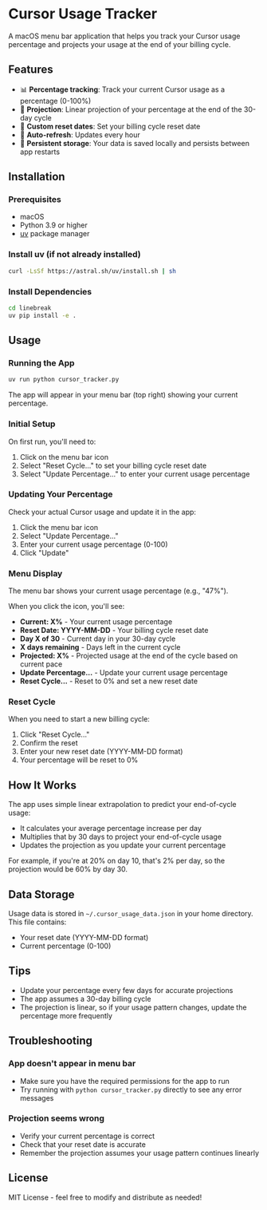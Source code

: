 # Cursor Usage Tracker

A macOS menu bar application that helps you track your Cursor usage percentage and projects your usage at the end of your billing cycle.

## Features

- 📊 **Percentage tracking**: Track your current Cursor usage as a percentage (0-100%)
- 🎯 **Projection**: Linear projection of your percentage at the end of the 30-day cycle
- 📅 **Custom reset dates**: Set your billing cycle reset date
- 🔄 **Auto-refresh**: Updates every hour
- 💾 **Persistent storage**: Your data is saved locally and persists between app restarts

## Installation

### Prerequisites

- macOS
- Python 3.9 or higher
- [uv](https://github.com/astral-sh/uv) package manager

### Install uv (if not already installed)

```bash
curl -LsSf https://astral.sh/uv/install.sh | sh
```

### Install Dependencies

```bash
cd linebreak
uv pip install -e .
```

## Usage

### Running the App

```bash
uv run python cursor_tracker.py
```

The app will appear in your menu bar (top right) showing your current percentage.

### Initial Setup

On first run, you'll need to:

1. Click on the menu bar icon
2. Select "Reset Cycle..." to set your billing cycle reset date
3. Select "Update Percentage..." to enter your current usage percentage

### Updating Your Percentage

Check your actual Cursor usage and update it in the app:

1. Click the menu bar icon
2. Select "Update Percentage..."
3. Enter your current usage percentage (0-100)
4. Click "Update"

### Menu Display

The menu bar shows your current usage percentage (e.g., "47%").

When you click the icon, you'll see:

- **Current: X%** - Your current usage percentage
- **Reset Date: YYYY-MM-DD** - Your billing cycle reset date
- **Day X of 30** - Current day in your 30-day cycle
- **X days remaining** - Days left in the current cycle
- **Projected: X%** - Projected usage at the end of the cycle based on current pace
- **Update Percentage...** - Update your current usage percentage
- **Reset Cycle...** - Reset to 0% and set a new reset date

### Reset Cycle

When you need to start a new billing cycle:

1. Click "Reset Cycle..."
2. Confirm the reset
3. Enter your new reset date (YYYY-MM-DD format)
4. Your percentage will be reset to 0%

## How It Works

The app uses simple linear extrapolation to predict your end-of-cycle usage:

- It calculates your average percentage increase per day
- Multiplies that by 30 days to project your end-of-cycle usage
- Updates the projection as you update your current percentage

For example, if you're at 20% on day 10, that's 2% per day, so the projection would be 60% by day 30.

## Data Storage

Usage data is stored in `~/.cursor_usage_data.json` in your home directory. This file contains:
- Your reset date (YYYY-MM-DD format)
- Current percentage (0-100)

## Tips

- Update your percentage every few days for accurate projections
- The app assumes a 30-day billing cycle
- The projection is linear, so if your usage pattern changes, update the percentage more frequently

## Troubleshooting

### App doesn't appear in menu bar
- Make sure you have the required permissions for the app to run
- Try running with `python cursor_tracker.py` directly to see any error messages

### Projection seems wrong
- Verify your current percentage is correct
- Check that your reset date is accurate
- Remember the projection assumes your usage pattern continues linearly

## License

MIT License - feel free to modify and distribute as needed!
